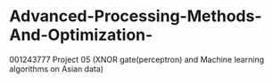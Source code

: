 # Advanced-Processing-Methods-And-Optimization-
001243777 Project 05 (XNOR gate(perceptron) and Machine learning algorithms on Asian data)
